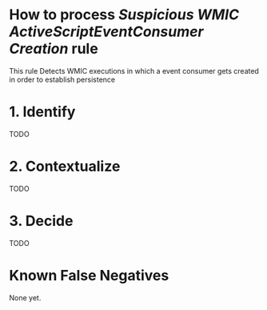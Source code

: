 # How to process *Suspicious WMIC ActiveScriptEventConsumer Creation* rule
This rule Detects WMIC executions in which a event consumer gets created in order to establish persistence

# 1. Identify
TODO

# 2. Contextualize
TODO

# 3. Decide
TODO

# Known False Negatives
None yet.
